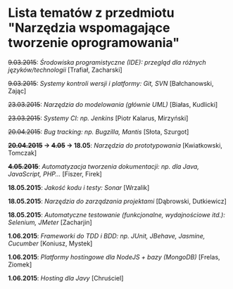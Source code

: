 # Lista tematów z przedmiotu "Narzędzia wspomagające tworzenie oprogramowania"

~~9.03.2015~~: *Środowiska programistyczne (IDE): przegląd dla różnych języków/technologii* [Trafiał, Zacharski]

~~9.03.2015~~: *Systemy kontroli wersji i platformy: Git, SVN* [Bałchanowski, Zając]

~~23.03.2015~~: *Narzędzia do modelowania (głównie UML)* [Białas, Kudlicki]

~~23.03.2015~~: *Systemy CI: np. Jenkins* [Piotr Kalarus, Mirzyński]

~~20.04.2015~~: *Bug tracking: np. Bugzilla, Mantis* [Słota, Szurgot]

**~~20.04.2015~~ -> ~~4.05~~ -> 18.05**: *Narzędzia do prototypowania* [Kwiatkowski, Tomczak]

**~~4.05.2015~~**: *Automatyzacja tworzenia dokumentacji: np. dla Java, JavaScript, PHP...* [Fiszer, Firek]

**18.05.2015**: *Jakość kodu i testy: Sonar* [Wrzalik]

**18.05.2015**: *Narzędzia do zarządzania projektami* [Dąbrowski, Dutkiewicz]

**18.05.2015**: *Automatyczne testowanie (funkcjonalne, wydajnościowe itd.): Selenium, JMeter* [Zacharjin]

**1.06.2015**: *Frameworki do TDD i BDD: np. JUnit, JBehave, Jasmine, Cucumber* [Koniusz, Mystek]

**1.06.2015**: *Platformy hostingowe dla NodeJS + bazy (MongoDB)* [Frelas, Ziomek]

**1.06.2015**: *Hosting dla Javy* [Chruściel]
